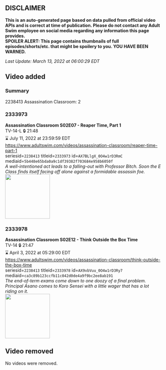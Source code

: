 ## DISCLAIMER
**This is an auto-generated page based on data pulled from official video APIs and is correct at time of publication. Please do not contact any Adult Swim employee on social media regarding any information this page provides.**  
**SPOILER ALERT: This page contains thumbnails of full episodes/shorts/etc. that might be spoilery to you. YOU HAVE BEEN WARNED.**  

_Last Update: March 13, 2022 at 06:00:29 EDT_
## Video added
### Summary
2238413 Assassination Classroom: 2  
### 2333973
**Assassination Classroom S02E07 - Reaper Time, Part 1**  
TV-14-L 🔒 21:48  
⌛ July 11, 2022 at 23:59:59 EDT  
https://www.adultswim.com/videos/assassination-classroom/reaper-time-part-1  
seriesid=`2238413` titleid=`2333973` id=`AX7BLlgX_0O4w1rD3RmC` mediaid=`5b448e65bda0a9c1df39382f703684e958b6050f`  
_A well-intentioned act leads to a falling-out with Professor Bitch. Soon the E Class finds itself facing off alone against a formidable assassin foe._  
<a href="https://media.cdn.adultswim.com/uploads/20220203/thumbnails/2_222315294-AssassinationClassroom_29_ReaperTime_Part1.png"><img src="https://media.cdn.adultswim.com/uploads/20220203/thumbnails/2_222315294-AssassinationClassroom_29_ReaperTime_Part1.png" height="144px" /></a>
### 2333978
**Assassination Classroom S02E12 - Think Outside the Box Time**  
TV-14 🔒 21:47  
⌛ April 3, 2022 at 05:29:00 EDT  
https://www.adultswim.com/videos/assassination-classroom/think-outside-the-box-time  
seriesid=`2238413` titleid=`2333978` id=`AX9vbVuu_0O4w1rD3Ry7` mediaid=`ca3c89b123ccfb11c042d0de4a9f9bc2ee8ab191`  
_The end-of-term exams come down to one doozy of a final problem. Principal Asano comes to Koro Sensei with a little wager that has a lot riding on it._  
<a href="https://media.cdn.adultswim.com/uploads/20220309/thumbnails/2_223911508-AssassinationClassroom_34_ThinkOutsideTheBoxTime.png"><img src="https://media.cdn.adultswim.com/uploads/20220309/thumbnails/2_223911508-AssassinationClassroom_34_ThinkOutsideTheBoxTime.png" height="144px" /></a>
## Video removed
No videos were removed.  

